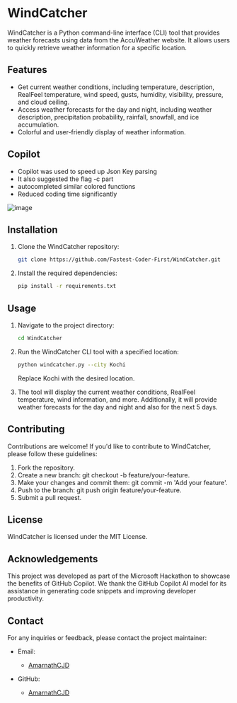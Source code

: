 # WindCatcher

WindCatcher is a Python command-line interface (CLI) tool that provides weather forecasts using data from the AccuWeather website. It allows users to quickly retrieve weather information for a specific location.

## Features

- Get current weather conditions, including temperature, description, RealFeel temperature, wind speed, gusts, humidity, visibility, pressure, and cloud ceiling.
- Access weather forecasts for the day and night, including weather description, precipitation probability, rainfall, snowfall, and ice accumulation.
- Colorful and user-friendly display of weather information.

## Copilot

- Copilot was used to speed up Json Key parsing
- It also suggested the flag -c part
- autocompleted similar colored functions
- Reduced coding time significantly

![image](https://envs.sh/du-.png)

## Installation

1. Clone the WindCatcher repository:

   ```bash
   git clone https://github.com/Fastest-Coder-First/WindCatcher.git
   ```

2. Install the required dependencies:

   ```bash
   pip install -r requirements.txt
   ```

## Usage

1. Navigate to the project directory:

   ```bash
   cd WindCatcher
   ```

2. Run the WindCatcher CLI tool with a specified location:

   ```bash
   python windcatcher.py --city Kochi
   ```

   Replace Kochi with the desired location.

3. The tool will display the current weather conditions, RealFeel temperature, wind information, and more. Additionally, it will provide weather forecasts for the day and night and also for the next 5 days.

## Contributing

Contributions are welcome! If you'd like to contribute to WindCatcher, please follow these guidelines:

1. Fork the repository.
2. Create a new branch: git checkout -b feature/your-feature.
3. Make your changes and commit them: git commit -m 'Add your feature'.
4. Push to the branch: git push origin feature/your-feature.
5. Submit a pull request.

## License

WindCatcher is licensed under the MIT License.

## Acknowledgements

This project was developed as part of the Microsoft Hackathon to showcase the benefits of GitHub Copilot. We thank the GitHub Copilot AI model for its assistance in generating code snippets and improving developer productivity.

## Contact

For any inquiries or feedback, please contact the project maintainer:

- Email:
    - [AmarnathCJD](mailto:roseloverx@proton.me)

- GitHub:
    - [AmarnathCJD](github.com/AmarnathCJD)
